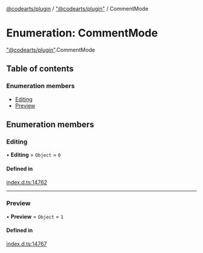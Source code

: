 [@codearts/plugin](../README.md) / ["@codearts/plugin"](../modules/_codearts_plugin_.md) / CommentMode

# Enumeration: CommentMode

["@codearts/plugin"](../modules/_codearts_plugin_.md).CommentMode

## Table of contents

### Enumeration members

- [Editing](codearts_plugin_.CommentMode.md#editing)
- [Preview](codearts_plugin_.CommentMode.md#preview)

## Enumeration members

### Editing

• **Editing** = `Object` = `0`

#### Defined in

[index.d.ts:14762](https://github.com/huaweicloud/cloudide-plugin-api/blob/3b0eee8/index.d.ts#L14762)

___

### Preview

• **Preview** = `Object` = `1`

#### Defined in

[index.d.ts:14767](https://github.com/huaweicloud/cloudide-plugin-api/blob/3b0eee8/index.d.ts#L14767)
